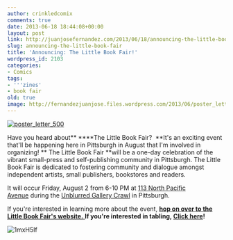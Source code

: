 ```yaml
---
author: crinkledcomix
comments: true
date: 2013-06-18 18:44:08+00:00
layout: post
link: http://juanjosefernandez.com/2013/06/18/announcing-the-little-book-fair/
slug: announcing-the-little-book-fair
title: 'Announcing: The Little Book Fair!'
wordpress_id: 2103
categories:
- Comics
tags:
- '''zines'
- book fair
old: true
image: http://fernandezjuanjose.files.wordpress.com/2013/06/poster_letter_500.gif
---
```


[![poster_letter_500](http://fernandezjuanjose.files.wordpress.com/2013/06/poster_letter_500.gif)](http://fernandezjuanjose.files.wordpress.com/2013/06/poster_letter_500.gif)

Have you heard about** ****The Little Book Fair?  **It's an exciting event that'll be happening here in Pittsburgh in August that I'm involved in organizing!
**
The Little Book Fair **will be a one-day celebration of the vibrant small-press and self-publishing community in Pittsburgh. The Little Book Fair is dedicated to fostering community and dialogue amongst independent artists, small publishers, bookstores and readers.

It will occur Friday, August 2 from 6-10 PM at [113 North Pacific Avenue](https://maps.google.com/maps?q=113+North+Pacific+Avenue&ie=UTF-8&hq=&hnear=0x8834f26993e33627:0xa9fcc496049612cc,113+N+Pacific+Ave,+Pittsburgh,+PA+15224&gl=us&ei=J3y-UbP3HqTq0QHj94HACw&ved=0CC8Q8gEwAA) during the [Unblurred Gallery Crawl](http://friendship-pgh.org/paai/unblurred/) in Pittsburgh.

If you're interested in learning more about the event, [**hop on over to the Little Book Fair's website.**
](http://littlebookfair.tumblr.com/)
**If you're interested in tabling, [Click here](http://littlebookfair.tumblr.com/exhibit)!**

![1mxH5If](http://fernandezjuanjose.files.wordpress.com/2013/06/1mxh5if.gif?w=590)
